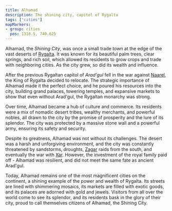 ```yaml
---
title: Alhamad
description: The shining city, capitol of Rygalta
tags: ["cities"]
mapMarkers:
- group: cities
  pos: 1318.5, 740.625
---
```


Alhamad, the _Shining City_, was once a small trade town at the edge of the vast
deserts of [Rygalta](/pages/Rygalta).  It was known for its beautiful palm
trees, clear springs, and rich soil, which allowed its residents to grow crops
and trade with neighboring cities. As the city grew, so did its wealth and
influence.

After the previous Rygaltan capitol of _Arad'gul_ fell in the war against
[Naarel](/pages/Naarel), the King of Rygalta decided to relocate. The strategic
importance of Alhamad made it the perfect choice, and he poured his resources
into the city, building grand palaces, towering temples, and expansive markets
to show that even without Arad'gul, the Rygaltan monarchy was strong.

Over time, Alhamad became a hub of culture and commerce. Its residents were a
mix of nomadic desert tribes, wealthy merchants, and powerful nobles, all drawn
to the city by the promise of prosperity and the lure of its splendor. The city
was protected by a massive stone wall and a powerful army, ensuring its safety
and security.

Despite its greatness, Alhamad was not without its challenges. The desert was a
harsh and unforgiving environment, and the city was constantly threatened by
sandstorms, droughts, [Zagar](/pages/Zagar) raids from the south, and eventually
the war with [Xar](/pages/Xar). However, the investment of the royal family paid
off - Alhamad was resilient, and did not meet the same fate as ancient Arad'gul.

Today, Alhamad remains one of the most magnificent cities on the continent, a
shining example of the power and wealth of Rygalta. Its streets are lined with
shimmering mosaics, its markets are filled with exotic goods, and its palaces
are adorned with gold and jewels. Visitors from all over the world come to see
its splendor, and its residents bask in the glory of their city, proud to call
themselves citizens of Alhamad, the Shining City.